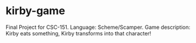# kirby-game
Final Project for CSC-151. Language: Scheme/Scamper. Game description: Kirby eats something, Kirby transforms into that character!
